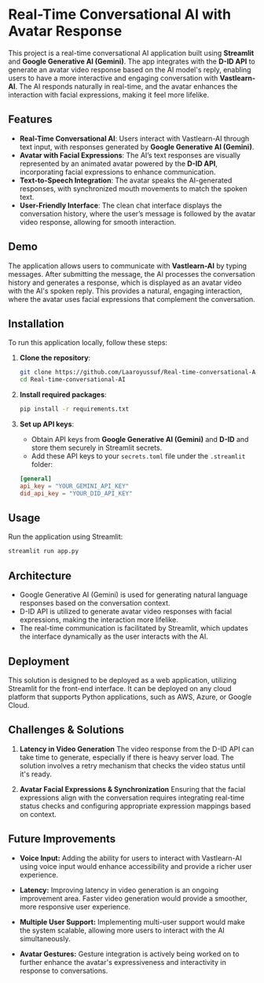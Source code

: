 # Real-Time Conversational AI with Avatar Response

This project is a real-time conversational AI application built using **Streamlit** and **Google Generative AI (Gemini)**. The app integrates with the **D-ID API** to generate an avatar video response based on the AI model's reply, enabling users to have a more interactive and engaging conversation with **Vastlearn-AI**. The AI responds naturally in real-time, and the avatar enhances the interaction with facial expressions, making it feel more lifelike.

## Features

- **Real-Time Conversational AI**: Users interact with Vastlearn-AI through text input, with responses generated by **Google Generative AI (Gemini)**.
- **Avatar with Facial Expressions**: The AI’s text responses are visually represented by an animated avatar powered by the **D-ID API**, incorporating facial expressions to enhance communication.
- **Text-to-Speech Integration**: The avatar speaks the AI-generated responses, with synchronized mouth movements to match the spoken text.
- **User-Friendly Interface**: The clean chat interface displays the conversation history, where the user’s message is followed by the avatar video response, allowing for smooth interaction.

## Demo

The application allows users to communicate with **Vastlearn-AI** by typing messages. After submitting the message, the AI processes the conversation history and generates a response, which is displayed as an avatar video with the AI's spoken reply. This provides a natural, engaging interaction, where the avatar uses facial expressions that complement the conversation.

## Installation

To run this application locally, follow these steps:

1. **Clone the repository**:
    ```bash
    git clone https://github.com/Laaroyussuf/Real-time-conversational-AI.git
    cd Real-time-conversational-AI
    ```

2. **Install required packages**:
    ```bash
    pip install -r requirements.txt
    ```

3. **Set up API keys**:
    - Obtain API keys from **Google Generative AI (Gemini)** and **D-ID** and store them securely in Streamlit secrets.
    - Add these API keys to your `secrets.toml` file under the `.streamlit` folder:
    ```toml
    [general]
    api_key = "YOUR_GEMINI_API_KEY"
    did_api_key = "YOUR_DID_API_KEY"
    ```

## Usage

Run the application using Streamlit:
```bash
streamlit run app.py
```

## Architecture 
- Google Generative AI (Gemini) is used for generating natural language responses based on the conversation context.
- D-ID API is utilized to generate avatar video responses with facial expressions, making the interaction more lifelike.
- The real-time communication is facilitated by Streamlit, which updates the interface dynamically as the user interacts with the AI.

## Deployment
This solution is designed to be deployed as a web application, utilizing Streamlit for the front-end interface. It can be deployed on any cloud platform that supports Python applications, such as AWS, Azure, or Google Cloud.

## Challenges & Solutions
1. **Latency in Video Generation**
The video response from the D-ID API can take time to generate, especially if there is heavy server load. The solution involves a retry mechanism that checks the video status until it's ready.

2. **Avatar Facial Expressions & Synchronization**
Ensuring that the facial expressions align with the conversation requires integrating real-time status checks and configuring appropriate expression mappings based on context.

## Future Improvements
- **Voice Input:** Adding the ability for users to interact with Vastlearn-AI using voice input would enhance accessibility and provide a richer user experience.

- **Latency:** Improving latency in video generation is an ongoing improvement area. Faster video generation would provide a smoother, more responsive user experience.

- **Multiple User Support:** Implementing multi-user support would make the system scalable, allowing more users to interact with the AI simultaneously.

- **Avatar Gestures:** Gesture integration is actively being worked on to further enhance the avatar's expressiveness and interactivity in response to conversations.
